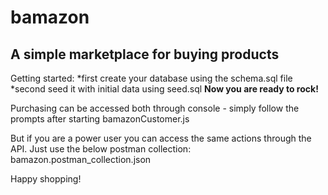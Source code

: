 # bamazon
## A simple marketplace for buying products

Getting started:
*first create your database using the schema.sql file
*second seed it with initial data using seed.sql
**Now you are ready to rock!**

Purchasing can be accessed both through console - simply follow the prompts after starting bamazonCustomer.js

But if you are a power user you can access the same actions through the API.  Just use the below postman collection:
bamazon.postman_collection.json

Happy shopping!